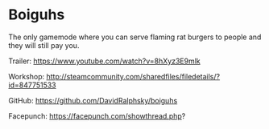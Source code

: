 # Boiguhs
The only gamemode where you can serve flaming rat burgers to people and they will still pay you.

Trailer: https://www.youtube.com/watch?v=8hXyz3E9mlk

Workshop: http://steamcommunity.com/sharedfiles/filedetails/?id=847751533

GitHub: https://github.com/DavidRalphsky/boiguhs

Facepunch: https://facepunch.com/showthread.php?
